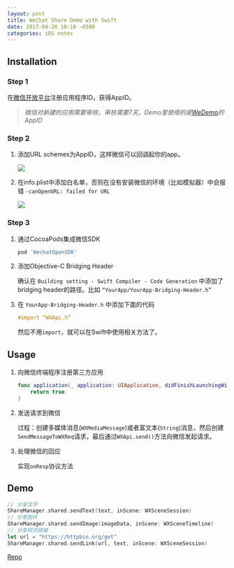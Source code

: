 ```yaml
---
layout: post
title: WeChat Share Demo with Swift
date: 2017-04-20 10:10 -0500
categories: iOS notes
---
```


## Installation

### Step 1

在[微信开放平台](https://open.weixin.qq.com/)注册应用程序ID，获得AppID。

>  *微信对新建的应用需要审核，审核需要7天。Demo里使用的是[WeDemo](https://github.com/Tencent/WeDemo)的AppID*

### Step 2

1. 添加URL schemes为AppID，这样微信可以回调起你的app。

   ![](https://ww1.sinaimg.cn/large/006tNbRwgy1fea42f8zsjj318505gdgd.jpg)

2. 在info.plist中添加白名单，否则在没有安装微信的环境（比如模拟器）中会报错 `-canOpenURL: failed for URL`

   ![](https://ww4.sinaimg.cn/large/006tNbRwgy1fea42e7pg9j30mk01qdfx.jpg)

### Step 3

1. 通过CocoaPods集成微信SDK

   ```bash
   pod 'WechatOpenSDK'
   ```

2. 添加Objective-C Bridging Header

   确认在 `Building setting - Swift Compiler - Code Generation` 中添加了bridging header的路径。比如 `“YourApp/YourApp-Bridging-Header.h”`

3. 在 `YourApp-Bridging-Header.h` 中添加下面的代码


   ```objective-c
   #import “WXApi.h”
   ```

   然后不用`import`，就可以在Swift中使用相关方法了。

## Usage

1. 向微信终端程序注册第三方应用

   ```swift
   func application(_ application: UIApplication, didFinishLaunchingWithOptions launchOptions: [UIApplicationLaunchOptionsKey: Any]?) -> Bool {        		WXApi.registerApp("APP-ID")
       return true
   }
   ```

2. 发送请求到微信

   过程：创建多媒体消息(`WXMediaMessage`)或者富文本(`String`)消息，然后创建`SendMessageToWXReq`请求，最后通过`WXApi.send()`方法向微信发起请求。

3. 处理微信的回应

   实现`onResp`协议方法

## Demo

```swift
// 分享文字
ShareManager.shared.sendText(text, inScene: WXSceneSession)
// 分享图片
ShareManager.shared.sendImage(imageData, inScene: WXSceneTimeline)
// 分享网页链接
let url = "https://httpbin.org/get"
ShareManager.shared.sendLink(url, text, inScene: WXSceneSession)
```

[Repo](https://github.com/zchan0/WechatShareDemo)

